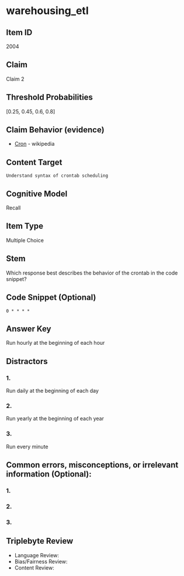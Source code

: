 # warehousing_etl

## Item ID
2004

## Claim
Claim 2

## Threshold Probabilities
[0.25, 0.45, 0.6, 0.8]

## Claim Behavior (evidence)
- [Cron](https://en.wikipedia.org/wiki/Cron) - wikipedia

## Content Target
`Understand syntax of crontab scheduling`

## Cognitive Model
Recall

## Item Type
Multiple Choice

## Stem
Which response best describes the behavior of the crontab in the code snippet?

## Code Snippet (Optional)

```
0 * * * *
```

## Answer Key
Run hourly at the beginning of each hour

## Distractors
### 1.
Run daily at the beginning of each day

### 2.
Run yearly at the beginning of each year

### 3.
Run every minute

## Common errors, misconceptions, or irrelevant information (Optional):
### 1.

### 2.

### 3.

## Triplebyte Review
- Language Review:
- Bias/Fairness Review:
- Content Review:
